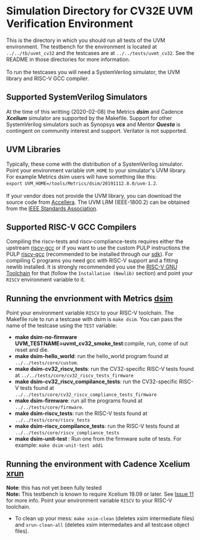Simulation Directory for CV32E UVM Verification Environment
==================================
This is the directory in which you should run all tests of the UVM environment.
The testbench for the environment is located at `../../tb/uvmt_cv32` and the
testcases are at `../../tests/uvmt_cv32`.  See the README in those directories
for more information.
<br><br>
To run the testcases you will need a SystemVerilog simulator, the UVM library and RISC-V GCC compiler.

Supported SystemVerilog Simulators
----------------------------------
At the time of this writting (2020-02-08) the Metrics
**_dsim_** and Cadence **_Xcelium_** simulator are supported by the Makefile.  Support for other
SystemVerilog simulators such as Synopsys **_vcs_** and Mentor **_Questa_** is contingent
on community interest and support.  Verilator is not supported.

UVM Libraries
-------------
Typically, these come with the distribution of a SystemVerilog simulator.  Point your environment
variable `UVM_HOME` to your simulator's UVM library. For example Metrics dsim users will have something
like this:<br>`export UVM_HOME=/tools/Metrics/dsim/20191112.8.0/uvm-1.2`.
<br><br>
If your vendor does not provide the UVM library, you can download the source code from
[Accellera](https://www.accellera.org/downloads/standards/uvm).  The UVM LRM (IEEE-1800.2) can be obtained
from the [IEEE Standards Association](https://standards.ieee.org/).

Supported RISC-V GCC Compilers
-------------------------------
Compiling the riscv-tests and riscv-compliance-tests requires either the upstream
[riscv-gcc](https://github.com/riscv/riscv-gcc) or if you want to use the custom
PULP instructions the PULP
[riscv-gcc](https://github.com/pulp-platform/pulp-riscv-gcc) (recommended to be
installed through our [sdk](https://github.com/pulp-platform/pulp-sdk)).
For compiling C programs you need gcc with RISC-V support and a fitting newlib installed.
It is strongly recommended you use the [RISC-V GNU
Toolchain](https://github.com/riscv/riscv-gnu-toolchain) for that (follow the
`Installation (Newlib)` section) and point your `RISCV` environment variable to
it.

Running the envrionment with Metrics [dsim](https://metrics.ca)
----------------------
Point your environment variable `RISCV` to your RISC-V toolchain. The Makefile rule to run a testcase
with dsim is `make dsim`.  You can pass the name of the testcase using the `TEST` variable:
* **make dsim-no-firmware UVM_TESTNAME=uvmt_cv32_smoke_test**:compile, run, come of out reset and die.
* **make dsim-hello_world**: run the hello_world program found at `../../tests/core/custom`.
* **make dsim-cv32_riscv_tests**: run the CV32-specific RISC-V tests found at `../../tests/core/cv32_riscv_tests_firmware`
* **make dsim-cv32_riscv_compilance_tests**: run the CV32-specific RISC-V tests found at `../../tests/core/cv32_riscv_compliance_tests_firmware`
* **make dsim-firmware**: run all the programs found at `../../tests/core/firmware`.
* **make dsim-riscv_tests**: run the RISC-V tests found at `../../tests/core/riscv_tests`
* **make dsim-riscv_compilance_tests**: run the RISC-V tests found at `../../tests/core/riscv_compliance_tests`
* **make dsim-unit-test <prog>**: Run one <prog> from the firmware suite of tests.  For example: `make dsim-unit-test addi`

Running the environment with Cadence Xcelium [xrun](https://www.cadence.com/en_US/home/tools/system-design-and-verification/simulation-and-testbench-verification/xcelium-parallel-simulator.html)
----------------------
**Note**: this has not yet been fully tested<br>
**Note:** This testbench is known to require Xcelium 19.09 or later.  See [Issue 11](https://github.com/openhwgroup/core-v-verif/issues/11) for more info.
Point your environment variable `RISCV` to your RISC-V toolchain. 
* To clean up your mess: `make xsim-clean` (deletes xsim intermediate files) and `xrun-clean-all` (deletes xsim intermedaites and all testcase object files).


